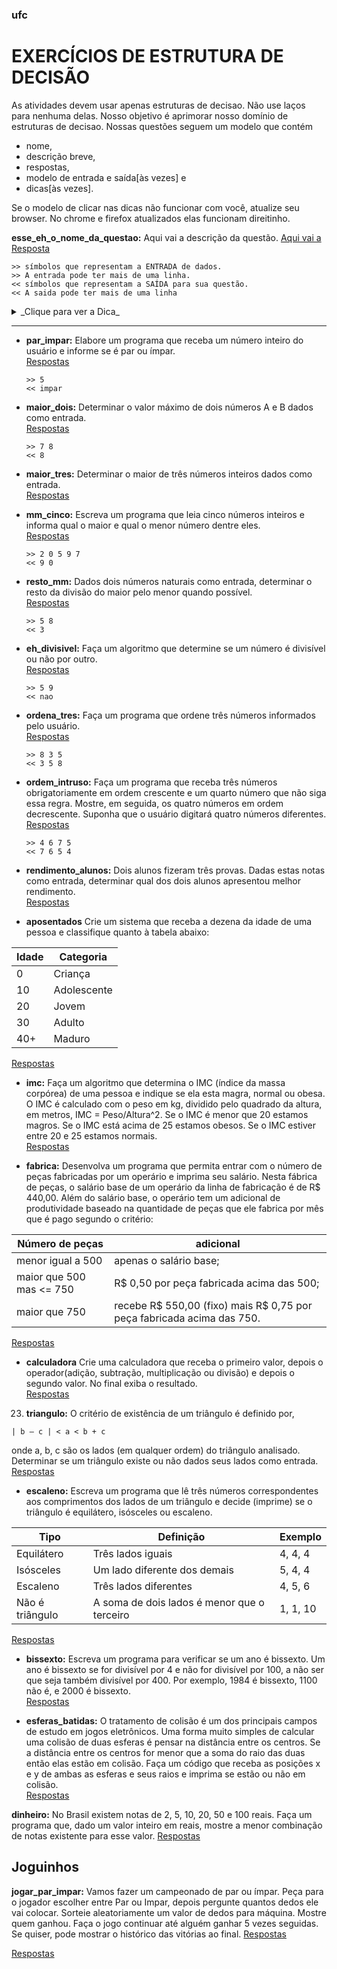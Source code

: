 ### ufc
# EXERCÍCIOS DE ESTRUTURA DE DECISÃO

As atividades devem usar apenas estruturas de decisao. Não use laços para nenhuma delas. Nosso objetivo é aprimorar nosso domínio de estruturas de decisao. Nossas questões seguem um modelo que contém
- nome,
- descrição breve,
- respostas,
- modelo de entrada e saída[às vezes] e
- dicas[às vezes].

Se o modelo de clicar nas dicas não funcionar com você, atualize seu browser.
No chrome e firefox atualizados elas funcionam direitinho.

**esse_eh_o_nome_da_questao:** Aqui vai a descrição da questão.
[Aqui vai a Resposta](02_lacos/esse_eh_o_nome_da_questao.md)

    >> símbolos que representam a ENTRADA de dados.
    >> A entrada pode ter mais de uma linha.
    << símbolos que representam a SAÍDA para sua questão.
    << A saida pode ter mais de uma linha

<details><summary> _Clique para ver a Dica_ </summary>
Quando tiver uma dica, que você **SÓ** deve **VER** se estiver com dificuldades para fazer a questão, ela estará dentro desse bloco.

```
    se ela for um pseudocodigo:
        entao ela estará em um bloco assim
    senão
        return 0;
```
</details>

---
- **par_impar:** Elabore um programa que receba um número inteiro do usuário e informe se é par ou ímpar.  
[Respostas](01_condicionais/par_impar.md)

      >> 5
      << impar

- **maior_dois:** Determinar o valor máximo de dois números A e B dados como entrada.  
[Respostas](01_condicionais/maior_dois.md)  

      >> 7 8
      << 8

- **maior_tres:** Determinar o maior de três números inteiros dados como entrada.  
[Respostas](01_condicionais/maior_tres.md)  

- **mm_cinco:** Escreva um programa que leia cinco números inteiros e informa qual o maior e qual o menor número dentre eles.  
[Respostas](01_condicionais/mm_cinco.md)

      >> 2 0 5 9 7
      << 9 0

- **resto_mm:** Dados dois números naturais como entrada, determinar o resto da divisão do maior pelo menor quando possível.  
[Respostas](01_condicionais/resto_mm.md)  

      >> 5 8
      << 3

- **eh_divisivel:** Faça um algoritmo que determine se um número é divisível ou não por outro.  
[Respostas](01_condicionais/eh_divisivel.md)

      >> 5 9
      << nao

- **ordena_tres:** Faça um programa que ordene três números informados pelo usuário.  
[Respostas](01_condicionais/ordena_tres.md)  

      >> 8 3 5
      << 3 5 8

- **ordem_intruso:** Faça um programa que receba três números obrigatoriamente em ordem crescente e
um quarto número que não siga essa regra. Mostre, em seguida, os quatro números em
ordem decrescente. Suponha que o usuário digitará quatro números diferentes.  
[Respostas](01_condicionais/ordem_intruso.md)  

      >> 4 6 7 5
      << 7 6 5 4

- **rendimento_alunos:** Dois alunos fizeram três provas. Dadas estas notas como entrada, determinar qual dos
dois alunos apresentou melhor rendimento.  
[Respostas](01_condicionais/rendimento_alunos.md)

- **aposentados** Crie um sistema que receba a dezena da idade de uma pessoa e classifique quanto à
 tabela abaixo:

Idade | Categoria
------|----------
0     | Criança
10    | Adolescente
20    | Jovem
30    | Adulto
40+   | Maduro

[Respostas](01_condicionais/aposentados.md)

- **imc:** Faça um algoritmo que determina o IMC (índice da massa corpórea) de uma pessoa e indique se ela esta magra, normal ou obesa. O IMC é calculado com o peso em kg, dividido pelo quadrado da altura, em metros, IMC = Peso/Altura^2. Se o IMC é menor que 20 estamos magros. Se o IMC está acima de 25 estamos obesos. Se o IMC estiver entre 20 e 25 estamos normais.  
[Respostas](01_condicionais/imc.md)

- **fabrica:** Desenvolva um programa que permita entrar com o número de peças fabricadas por um operário e imprima seu salário. Nesta fábrica de peças, o salário base de um operário da linha de fabricação é de R$
440,00. Além do salário base, o operário tem um adicional de produtividade baseado na quantidade de peças que ele fabrica por mês que é pago segundo o critério:

Número de peças | adicional
----------------|----------
menor igual a 500| apenas o salário base;
maior que 500 mas <= 750 | R$ 0,50 por peça fabricada acima das 500;
maior que 750| recebe R$ 550,00 (fixo) mais R$ 0,75 por peça fabricada acima das 750.  
[Respostas](01_condicionais/fabrica.md)

- **calculadora** Crie uma calculadora que receba o primeiro valor, depois o operador(adição, subtração, multiplicação ou divisão) e depois o segundo valor. No final exiba o resultado.  
[Respostas](01_condicionais/calculadora.md)

23.  **triangulo:** O critério de existência de um triângulo é definido por,
```
| b – c | < a < b + c
```
onde a, b, c são os lados (em qualquer ordem) do triângulo analisado. Determinar se um triângulo existe ou não dados seus lados como entrada.  
[Respostas](01_condicionais/triangulo.md)

- **escaleno:** Escreva um programa que lê três números correspondentes aos comprimentos dos lados de um triângulo e decide (imprime) se o triângulo é equilátero, isósceles ou escaleno.

Tipo | Definição | Exemplo
-----|-----------|--------
Equilátero | Três lados iguais | 4, 4, 4
Isósceles | Um lado diferente dos demais | 5, 4, 4
Escaleno | Três lados diferentes | 4, 5, 6
Não é triângulo | A soma de dois lados é menor que o terceiro | 1, 1, 10

[Respostas](01_condicionais/escaleno.md)

- **bissexto:** Escreva um programa para verificar se um ano é bissexto. Um ano é bissexto se for divisível por 4 e não for divisível por 100, a não ser que seja também divisível por 400. Por exemplo, 1984 é bissexto, 1100 não é, e 2000 é bissexto.  
[Respostas](01_condicionais/bissexto.md)

- **esferas_batidas:** O tratamento de colisão é um dos principais campos de estudo em jogos eletrônicos.
Uma forma muito simples de calcular uma colisão de duas esferas é pensar na distância entre os centros. Se a distância entre os centros for menor que a soma do raio das duas então elas estão em colisão. Faça um código que receba as posições x e y de ambas as esferas e seus raios e imprima se estão ou não em colisão.  
[Respostas](01_condicionais/esferas_batidas.md)  

**dinheiro:** No Brasil existem notas de 2, 5, 10, 20, 50 e 100 reais. Faça um programa que, dado um valor inteiro em reais, mostre a menor combinação de notas existente para esse valor.
[Respostas](02_lacos/dinheiro.md)

## Joguinhos
**jogar_par_impar:** Vamos fazer um campeonado de par ou ímpar. Peça para o jogador escolher entre Par ou Impar, depois pergunte quantos dedos ele vai colocar. Sorteie aleatoriamente um valor de dedos para máquina. Mostre quem ganhou. Faça o jogo continuar até alguém ganhar 5 vezes seguidas. Se quiser, pode mostrar o histórico das vitórias ao final.
[Respostas](01_condicionais/jogar_par_impar.md)  


[Respostas](00_joguinhos/par_impar.md)

